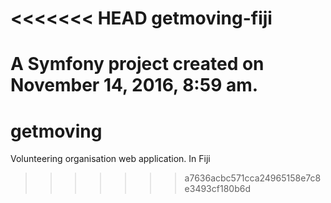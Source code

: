 <<<<<<< HEAD
getmoving-fiji
==============

A Symfony project created on November 14, 2016, 8:59 am.
=======
# getmoving
Volunteering organisation web application. In Fiji
>>>>>>> a7636acbc571cca24965158e7c8e3493cf180b6d
